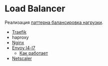 # Load Balancer

Реализация [паттерна балансировка нагрузки](../arch/pattern/load.balancing.md).

- [Traefik](middleware/router.traefik.md)
- haproxy
- [Nginx](middleware/proxy.nginx.md)
- [Envoy l4-l7](https://www.envoyproxy.io/docs/envoy/latest/intro/what_is_envoy)
  - [Как работает](https://habr.com/ru/post/482578/)
- [Netscaler](middleware/proxy.netscaler.md)
